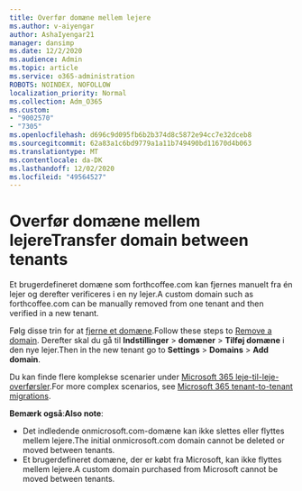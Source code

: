 ```yaml
---
title: Overfør domæne mellem lejere
ms.author: v-aiyengar
author: AshaIyengar21
manager: dansimp
ms.date: 12/2/2020
ms.audience: Admin
ms.topic: article
ms.service: o365-administration
ROBOTS: NOINDEX, NOFOLLOW
localization_priority: Normal
ms.collection: Adm_O365
ms.custom:
- "9002570"
- "7305"
ms.openlocfilehash: d696c9d095fb6b2b374d8c5872e94cc7e32dceb8
ms.sourcegitcommit: 62a83a1c6bd9779a1a11b749490bd11670d4b063
ms.translationtype: MT
ms.contentlocale: da-DK
ms.lasthandoff: 12/02/2020
ms.locfileid: "49564527"
---
```

# <a name="transfer-domain-between-tenants"></a><span data-ttu-id="422fc-102">Overfør domæne mellem lejere</span><span class="sxs-lookup"><span data-stu-id="422fc-102">Transfer domain between tenants</span></span>

<span data-ttu-id="422fc-103">Et brugerdefineret domæne som forthcoffee.com kan fjernes manuelt fra én lejer og derefter verificeres i en ny lejer.</span><span class="sxs-lookup"><span data-stu-id="422fc-103">A custom domain such as forthcoffee.com can be manually removed from one tenant and then verified in a new tenant.</span></span>

<span data-ttu-id="422fc-104">Følg disse trin for at [fjerne et domæne](https://docs.microsoft.com/microsoft-365/admin/get-help-with-domains/remove-a-domain).</span><span class="sxs-lookup"><span data-stu-id="422fc-104">Follow these steps to [Remove a domain](https://docs.microsoft.com/microsoft-365/admin/get-help-with-domains/remove-a-domain).</span></span> <span data-ttu-id="422fc-105">Derefter skal du gå til **Indstillinger**  >  **domæner**  >  **Tilføj domæne** i den nye lejer.</span><span class="sxs-lookup"><span data-stu-id="422fc-105">Then in the new tenant go to **Settings** > **Domains** > **Add domain**.</span></span>

<span data-ttu-id="422fc-106">Du kan finde flere komplekse scenarier under [Microsoft 365 leje-til-leje-overførsler](https://docs.microsoft.com/microsoft-365/enterprise/microsoft-365-tenant-to-tenant-migrations).</span><span class="sxs-lookup"><span data-stu-id="422fc-106">For more complex scenarios, see [Microsoft 365 tenant-to-tenant migrations](https://docs.microsoft.com/microsoft-365/enterprise/microsoft-365-tenant-to-tenant-migrations).</span></span>

<span data-ttu-id="422fc-107">**Bemærk også**:</span><span class="sxs-lookup"><span data-stu-id="422fc-107">**Also note**:</span></span>
- <span data-ttu-id="422fc-108">Det indledende onmicrosoft.com-domæne kan ikke slettes eller flyttes mellem lejere.</span><span class="sxs-lookup"><span data-stu-id="422fc-108">The initial onmicrosoft.com domain cannot be deleted or moved between tenants.</span></span>
- <span data-ttu-id="422fc-109">Et brugerdefineret domæne, der er købt fra Microsoft, kan ikke flyttes mellem lejere.</span><span class="sxs-lookup"><span data-stu-id="422fc-109">A custom domain purchased from Microsoft cannot be moved between tenants.</span></span>